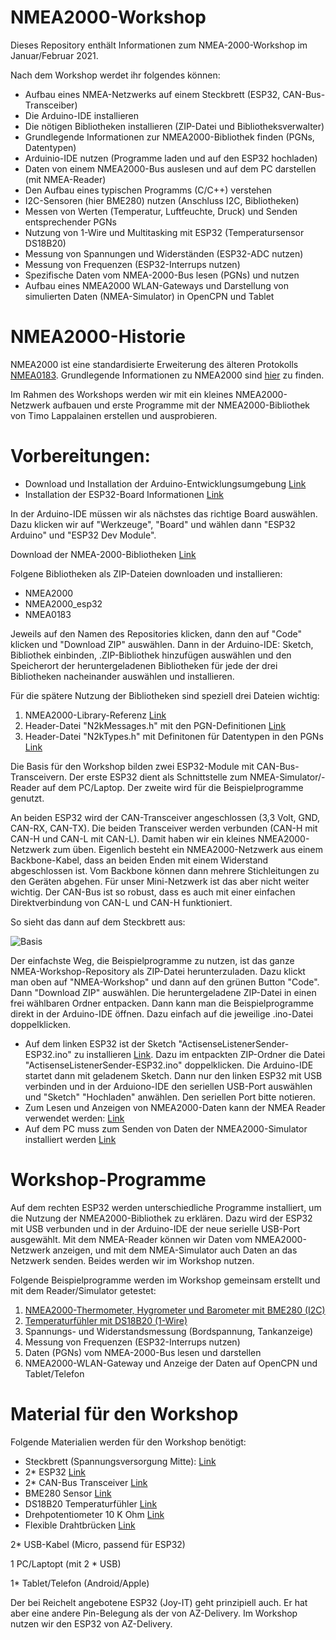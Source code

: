 # NMEA2000-Workshop

Dieses Repository enthält Informationen zum NMEA-2000-Workshop im Januar/Februar 2021.

Nach dem Workshop werdet ihr folgendes können:
- Aufbau eines NMEA-Netzwerks auf einem Steckbrett (ESP32, CAN-Bus-Transceiber)
- Die Arduino-IDE installieren
- Die nötigen Bibliotheken installieren (ZIP-Datei und Bibliotheksverwalter)
- Grundlegende Informationen zur NMEA2000-Bibliothek finden (PGNs, Datentypen)
- Arduinio-IDE nutzen (Programme laden und auf den ESP32 hochladen)
- Daten von einem NMEA2000-Bus auslesen und auf dem PC darstellen (mit NMEA-Reader)
- Den Aufbau eines typischen Programms (C/C++) verstehen
- I2C-Sensoren (hier BME280) nutzen (Anschluss I2C, Bibliotheken)
- Messen von Werten (Temperatur, Luftfeuchte, Druck) und Senden entsprechender PGNs
- Nutzung von 1-Wire und Multitasking mit ESP32 (Temperatursensor DS18B20)
- Messung von Spannungen und Widerständen (ESP32-ADC nutzen)
- Messung von Frequenzen (ESP32-Interrups nutzen)
- Spezifische Daten vom NMEA-2000-Bus lesen (PGNs) und nutzen
- Aufbau eines NMEA2000 WLAN-Gateways und Darstellung von simulierten Daten (NMEA-Simulator) in OpenCPN und Tablet 

# NMEA2000-Historie

NMEA2000 ist eine standardisierte Erweiterung des älteren Protokolls [NMEA0183](https://de.wikipedia.org/wiki/NMEA_0183). Grundlegende Informationen zu NMEA2000 sind [hier](https://de.wikipedia.org/wiki/NMEA_2000) zu finden.

Im Rahmen des Workshops werden wir mit ein kleines NMEA2000-Netzwerk aufbauen und erste Programme mit der NMEA2000-Bibliothek von Timo Lappalainen erstellen und ausprobieren.

# Vorbereitungen:
- Download und Installation der Arduino-Entwicklungsumgebung [Link](https://www.arduino.cc/en/software)
- Installation der ESP32-Board Informationen [Link](https://www.az-delivery.de/blogs/azdelivery-blog-fur-arduino-und-raspberry-pi/esp32-jetzt-mit-boardverwalter-installieren)

In der Arduino-IDE müssen wir als nächstes das richtige Board auswählen. Dazu klicken wir auf "Werkzeuge", "Board" und wählen dann "ESP32 Arduino" und "ESP32 Dev Module".

Download der NMEA-2000-Bibliotheken [Link](https://github.com/ttlappalainen)

Folgene Bibliotheken als ZIP-Dateien downloaden und installieren:
- NMEA2000
- NMEA2000_esp32
- NMEA0183

Jeweils auf den Namen des Repositories klicken, dann den auf "Code" klicken und "Download ZIP" auswählen. Dann in der Arduino-IDE: Sketch, Bibliothek einbinden, .ZIP-Bibliothek hinzufügen auswählen und den Speicherort der heruntergeladenen Bibliotheken für jede der drei Bibliotheken nacheinander auswählen und installieren.

Für die spätere Nutzung der Bibliotheken sind speziell drei Dateien wichtig:
1. NMEA2000-Library-Referenz [Link](https://github.com/ttlappalainen/NMEA2000/blob/master/Documents/NMEA2000_library_reference.pdf)
2. Header-Datei "N2kMessages.h" mit den PGN-Definitionen [Link](https://github.com/ttlappalainen/NMEA2000/blob/master/src/N2kMessages.h)
3. Header-Datei "N2kTypes.h" mit Definitonen für Datentypen in den PGNs [Link](https://github.com/ttlappalainen/NMEA2000/blob/master/src/N2kTypes.h)

Die Basis für den Workshop bilden zwei ESP32-Module mit CAN-Bus-Transceivern. Der erste ESP32 dient als Schnittstelle zum NMEA-Simulator/-Reader auf dem PC/Laptop. Der zweite wird für die Beispielprogramme genutzt.

An beiden ESP32 wird der CAN-Transceiver angeschlossen (3,3 Volt, GND, CAN-RX, CAN-TX). Die beiden Transceiver werden verbunden (CAN-H mit CAN-H und CAN-L mit CAN-L).
Damit haben wir ein kleines NMEA2000-Netzwerk zum üben. Eigenlich besteht ein NMEA2000-Netzwerk aus einem Backbone-Kabel, dass an beiden Enden mit einem Widerstand abgeschlossen ist. Vom Backbone können dann mehrere Stichleitungen zu den Geräten abgehen. Für unser Mini-Netzwerk ist das aber nicht weiter wichtig. Der CAN-Bus ist so robust, dass es auch mit einer einfachen Direktverbindung von CAN-L und CAN-H funktioniert.

So sieht das dann auf dem Steckbrett aus:

![Basis](https://github.com/AK-Homberger/NMEA-Workshop/blob/main/Bilder/NMEA2000-Basis_Steckplatine.png)

Der einfachste Weg, die Beispielprogramme zu nutzen, ist das ganze NMEA-Workshop-Repository als ZIP-Datei herunterzuladen. Dazu klickt man oben auf "NMEA-Workshop" und dann auf den grünen Button "Code". Dann "Download ZIP" auswählen. Die heruntergeladene ZIP-Datei in einen frei wählbaren Ordner entpacken. Dann kann man die Beispielprogramme direkt in der Arduino-IDE öffnen. Dazu einfach auf die jeweilige .ino-Datei doppelklicken.

- Auf dem linken ESP32 ist der Sketch "ActisenseListenerSender-ESP32.ino" zu installieren [Link](https://github.com/AK-Homberger/NMEA-Workshop/blob/main/ActisenseListenerSender-ESP32/ActisenseListenerSender-ESP32.ino). Dazu im entpackten ZIP-Ordner die Datei "ActisenseListenerSender-ESP32.ino" doppelklicken. Die Arduino-IDE startet dann mit geladenem Sketch. Dann nur den linken ESP32 mit USB verbinden und in der Arduiono-IDE den seriellen USB-Port auswählen und "Sketch" "Hochladen" anwählen. Den seriellen Port bitte notieren. 
- Zum Lesen und Anzeigen von NMEA2000-Daten kann der NMEA Reader verwendet werden: [Link](https://actisense.com/acti_software/nmea-reader/)
- Auf dem PC muss zum Senden von Daten der NMEA2000-Simulator installiert werden [Link](http://www.kave.fi/Apps/index.html)

# Workshop-Programme
Auf dem rechten ESP32 werden unterschiedliche Programme installiert, um die Nutzung der NMEA2000-Bibliothek zu erklären. Dazu wird der ESP32 mit USB verbunden und in der Arduino-IDE der neue serielle USB-Port ausgewählt.
Mit dem NMEA-Reader können wir Daten vom NMEA2000-Netzwerk anzeigen, und mit dem NMEA-Simulator auch Daten an das Netzwerk senden. Beides werden wir im Workshop nutzen.

Folgende Beispielprogramme werden im Workshop gemeinsam erstellt und mit dem Reader/Simulator getestet:

1. [NMEA2000-Thermometer, Hygrometer und Barometer mit BME280 (I2C)](https://github.com/AK-Homberger/NMEA-Workshop/blob/main/BME280.md)
2. [Temperaturfühler mit DS18B20 (1-Wire)](https://github.com/AK-Homberger/NMEA-Workshop/blob/main/DS18B20.md)
3. Spannungs- und Widerstandsmessung (Bordspannung, Tankanzeige)
4. Messung von Frequenzen (ESP32-Interrups nutzen)
5. Daten (PGNs) vom NMEA-2000-Bus lesen und darstellen
5. NMEA2000-WLAN-Gateway und Anzeige der Daten auf OpenCPN und Tablet/Telefon


# Material für den Workshop

Folgende Materialien werden für den Workshop benötigt:

- Steckbrett (Spannungsversorgung Mitte): [Link](https://www.reichelt.de/experimentier-steckboard-1260-300-kontakte-steckboard-sb-3-p139508.html?&trstct=pol_5&nbc=1)
- 2* ESP32 [Link](https://www.amazon.de/AZDelivery-NodeMCU-Development-Nachfolgermodell-ESP8266/dp/B071P98VTG/ref=sxts_sxwds-bia-wc-drs3_0?__mk_de_DE=%C3%85M%C3%85%C5%BD%C3%95%C3%91&cv_ct_cx=ESP32&dchild=1&keywords=ESP32)
- 2* CAN-Bus Transceiver [Link](https://eckstein-shop.de/Waveshare-SN65HVD230-CAN-Board-33V-ESD-protection)
- BME280 Sensor [Link](https://www.reichelt.de/entwicklerboards-temperatur-feuchtigkeits-und-drucksensor--debo-bme280-p253982.html?&trstct=pos_1&nbc=1)
- DS18B20 Temperaturfühler [Link](https://www.reichelt.de/digital-thermometer-1-wire--0-5-c-to-92-ds-18b20-p58169.html?search=18b20)
- Drehpotentiometer 10 K Ohm [Link](https://www.reichelt.de/drehpotentiometer-10-kohm-logarithmisch-6-mm-pih-pc16ip06103b-p232589.html?&trstct=pol_9&nbc=1)
- Flexible Drahtbrücken [Link](https://www.reichelt.de/flexible-drahtbruecken-15-cm-mehrfarbig-65er-pack-rnd-255-00009-p253202.html?&nbc=1&trstct=lsbght_sldr::253206)

2* USB-Kabel (Micro, passend für ESP32)

1 PC/Laptopt (mit 2 * USB)

1* Tablet/Telefon (Android/Apple)

Der bei Reichelt angebotene ESP32 (Joy-IT) geht prinzipiell auch. Er hat aber eine andere Pin-Belegung als der von AZ-Delivery. Im Workshop nutzen wir den ESP32 von AZ-Delivery.

